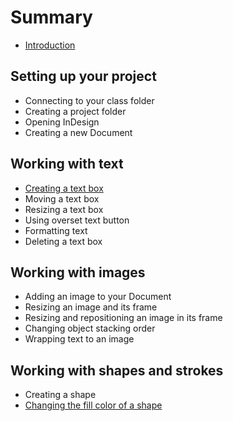 # Summary

* [Introduction](README.md)

## Setting up your project
* Connecting to your class folder
* Creating a project folder
* Opening InDesign
* Creating a new Document

## Working with text
* [Creating a text box](creating-a-text-box.md)
* Moving a text box
* Resizing a text box
* Using overset text button
* Formatting text
* Deleting a text box

## Working with images
* Adding an image to your Document
* Resizing an image and its frame
* Resizing and repositioning an image in its frame
* Changing object stacking order
* Wrapping text to an image

## Working with shapes and strokes
* Creating a shape
* [Changing the fill color of a shape](changing-a-shapes-fill-color.md)

